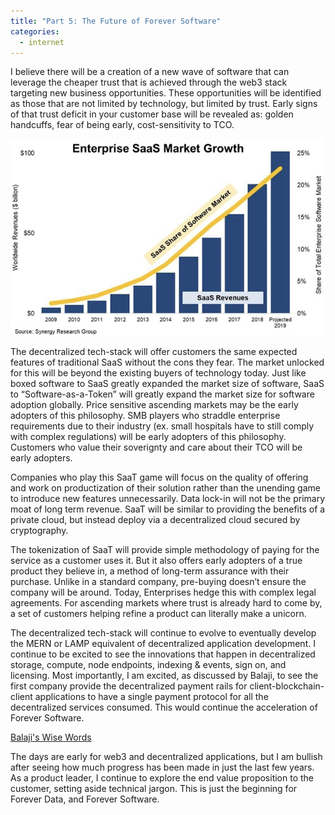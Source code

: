 ```yaml
---
title: "Part 5: The Future of Forever Software"
categories:
  - internet
---
```


I believe there will be a creation of a new wave of software that can leverage the cheaper trust that is achieved through the web3 stack targeting new business opportunities. These opportunities will be identified as those that are not limited by technology, but limited by trust. Early signs of that trust deficit in your customer base will be revealed as: golden handcuffs, fear of being early, cost-sensitivity to TCO. 

<img src="/assets/images/web3/web3_6.png" width="500"/>

The decentralized tech-stack will offer customers the same expected features of traditional SaaS without the cons they fear. The market unlocked for this will be beyond the existing buyers of technology today. Just like boxed software to SaaS greatly expanded the market size of software, SaaS to “Software-as-a-Token” will greatly expand the market size for software adoption globally. Price sensitive ascending markets may be the early adopters of this philosophy. SMB players who straddle enterprise requirements due to their industry (ex. small hospitals have to still comply with complex regulations) will be early adopters of this philosophy. Customers who value their soverignty and care about their TCO will be early adopters.

Companies who play this SaaT game will focus on the quality of offering and work on productization of their solution rather than the unending game to introduce new features unnecessarily. Data lock-in will not be the primary moat of long term revenue. SaaT will be similar to providing the benefits of a private cloud, but instead deploy via a decentralized cloud secured by cryptography.

The tokenization of SaaT will provide simple methodology of paying for the service as a customer uses it. But it also offers early adopters of a true product they believe in, a method of long-term assurance with their purchase. Unlike in a standard company, pre-buying doesn’t ensure the company will be around. Today, Enterprises hedge this with complex legal agreements. For ascending markets where trust is already hard to come by, a set of customers helping refine a product can literally make a unicorn.

The decentralized tech-stack will continue to evolve to eventually develop the MERN or LAMP equivalent of decentralized application development. I continue to be excited to see the innovations that happen in decentralized storage, compute, node endpoints, indexing & events, sign on, and licensing. Most importantly, I am excited, as discussed by Balaji, to see the first company provide the decentralized payment rails for client-blockchain-client applications to have a single payment protocol for all the decentralized services consumed. This would continue the acceleration of Forever Software.

[Balaji's Wise Words](https://twitter.com/balajis/status/1307532404790235136)

The days are early for web3 and decentralized applications, but I am bullish after seeing how much progress has been made in just the last few years. As a product leader, I continue to explore the end value proposition to the customer, setting aside technical jargon. This is just the beginning for Forever Data, and Forever Software.